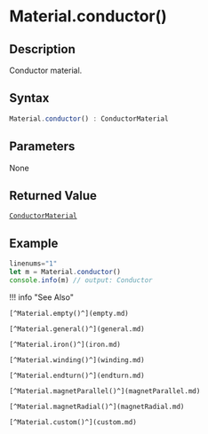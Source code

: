 # Material.conductor()

## Description
Conductor material.

## Syntax
```javascript
Material.conductor() : ConductorMaterial
```

## Parameters
None

## Returned Value
[`ConductorMaterial`](./../../../types/materials/ConductorMaterial/_index.md)

## Example
```javascript
linenums="1"
let m = Material.conductor()
console.info(m) // output: Conductor
```

!!! info "See Also"

    [^Material.empty()^](empty.md)

    [^Material.general()^](general.md)

    [^Material.iron()^](iron.md)

    [^Material.winding()^](winding.md)

    [^Material.endturn()^](endturn.md)

    [^Material.magnetParallel()^](magnetParallel.md)

    [^Material.magnetRadial()^](magnetRadial.md)

    [^Material.custom()^](custom.md)